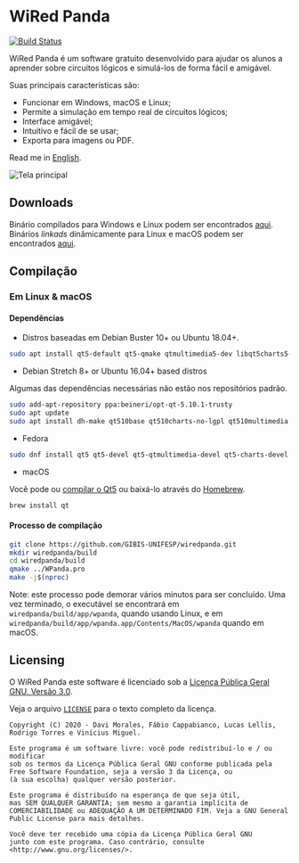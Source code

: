 # WiRed Panda

[![Build Status](https://travis-ci.org/GIBIS-UNIFESP/wiRedPanda.svg?branch=master)](https://travis-ci.org/GIBIS-UNIFESP/wiRedPanda)

WiRed Panda é um software gratuito desenvolvido para ajudar os alunos a aprender sobre circuitos lógicos e simulá-los de forma fácil e amigável.

Suas principais características são:
  - Funcionar em Windows, macOS e Linux;
  - Permite a simulação em tempo real de circuitos lógicos;
  - Interface amigável;
  - Intuitivo e fácil de se usar;
  - Exporta para imagens ou PDF.

Read me in [English](README.md).
   
![Tela principal](https://user-images.githubusercontent.com/36349314/97934063-532ed000-1d53-11eb-9667-73ea32f456ce.png)

## Downloads

Binário compilados para Windows e Linux podem ser encontrados [aqui](http://gibis-unifesp.github.io/wiRedPanda/downloads/).
Binários _linkads_ dinâmicamente para Linux e macOS podem ser encontrados [aqui](https://github.com/GIBIS-UNIFESP/wiRedPanda/releases).

## Compilação

### Em Linux & macOS

#### Dependências

* Distros baseadas em Debian Buster 10+ ou Ubuntu 18.04+.

```bash
sudo apt install qt5-default qt5-qmake qtmultimedia5-dev libqt5charts5-dev
```

* Debian Stretch 8+ or Ubuntu 16.04+ based distros

Algumas das dependências necessárias não estão nos repositórios padrão.

```bash
sudo add-apt-repository ppa:beineri/opt-qt-5.10.1-trusty
sudo apt update 
sudo apt install dh-make qt510base qt510charts-no-lgpl qt510multimedia
```

* Fedora

```bash
sudo dnf install qt5 qt5-devel qt5-qtmultimedia-devel qt5-charts-devel
```

* macOS

Você pode ou [compilar o Qt5](https://doc.qt.io/qt-5/macos-building.html) ou baixá-lo através do [Homebrew](https://brew.sh/).


```bash
brew install qt
```

#### Processo de compilação

```bash
git clone https://github.com/GIBIS-UNIFESP/wiredpanda.git
mkdir wiredpanda/build
cd wiredpanda/build
qmake ../WPanda.pro
make -j$(nproc)
```

Note: este processo pode demorar vários minutos para ser concluído. Uma vez terminado, o executável se encontrará em `wiredpanda/build/app/wpanda`, quando usando Linux, e em `wiredpanda/build/app/wpanda.app/Contents/MacOS/wpanda` quando em macOS.


## Licensing

O WiRed Panda este software é licenciado sob a [Licença Pública Geral GNU, Versão 3.0](http://www.gnu.org/licenses/).

Veja o arquivo [`LICENSE`](LICENSE) para o texto completo da licença.
  
    Copyright (C) 2020 - Davi Morales, Fábio Cappabianco, Lucas Lellis, Rodrigo Torres e Vinícius Miguel.

    Este programa é um software livre: você pode redistribuí-lo e / ou modificar
    sob os termos da Licença Pública Geral GNU conforme publicada pela Free Software Foundation, seja a versão 3 da Licença, ou
    (à sua escolha) qualquer versão posterior.
    
    Este programa é distribuído na esperança de que seja útil,
    mas SEM QUALQUER GARANTIA; sem mesmo a garantia implícita de COMERCIABILIDADE ou ADEQUAÇÃO A UM DETERMINADO FIM. Veja a GNU General Public License para mais detalhes.

    Você deve ter recebido uma cópia da Licença Pública Geral GNU
    junto com este programa. Caso contrário, consulte <http://www.gnu.org/licenses/>.
